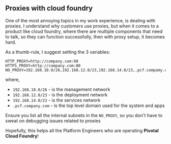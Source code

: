 Proxies with cloud foundry
---

One of the most annoying topics in my work experience, is dealing with proxies. I understand why customers use proxies, but when it comes to a product like cloud foundry, where there are multiple components that need to talk, so they can function successfully, then with proxy setup, it becomes hard.

As a thumb-rule, I suggest setting the 3 variables:

```
HTTP_PROXY=http://company.com:80
HTTPS_PROXY=http://company.com:80
NO_PROXY=192.168.10.0/26,192.168.12.0/23,192.168.14.0/23,.pcf.compamy.com
```

where,
- `192.168.10.0/26` - is the management network
- `192.168.12.0/23` - is the deployment network
- `192.168.14.0/23` - is the services network
- `.pcf.company.com` - is the top level domain used for the system and apps

Ensure you list all the internal subnets in the `NO_PROXY`, so you don't have to sweat on debugging issues related to proxies

Hopefully, this helps all the Platform Engineers who are operating **Pivotal Cloud Foundry**!

